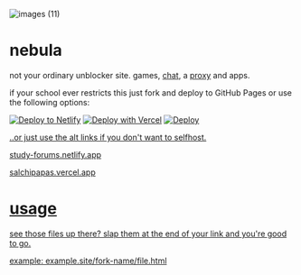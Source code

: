 ![images (11)](https://github.com/Flake6/nebula/assets/164063937/7c83b2fe-fd39-423e-9b16-ce7cd435e0fc)
# nebula

not your ordinary unblocker site. games, [chat](https://voxel.is-a.dev/nebula/chat.html), a [proxy](https://voxel.is-a.dev/nebula/pr0xy.md) and apps.

if your school ever restricts this just fork and deploy to GitHub Pages or use the following options:

<a href="https://app.netlify.com/start/deploy?repository=https://github.com/xnvz/nebula"><img src="https://www.netlify.com/img/deploy/button.svg" alt="Deploy to Netlify"></a>
<a href="https://vercel.com/new/clone?repository-url=https%3A%2F%2Fgithub.com%2Fxnvz%2Fnebula"><img src="https://vercel.com/button" alt="Deploy with Vercel"/></a>
<a href="https://heroku.com/deploy?template=https://github.com/xnvz/nebula"><img src="https://www.herokucdn.com/deploy/button.svg" alt="Deploy">

..or just use the alt links if you don't want to selfhost.

study-forums.netlify.app

salchipapas.vercel.app

# usage

see those files up there? slap them at the end of your link and you're good to go.

example: example.site/fork-name/file.html
